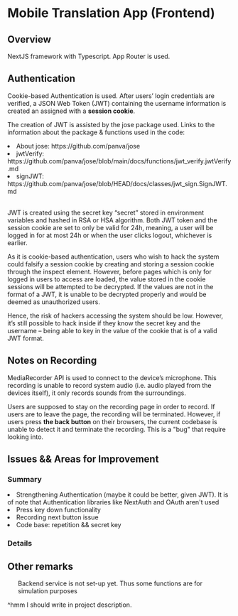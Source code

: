 # Mobile Translation App (Frontend)

## Overview
NextJS framework with Typescript. App Router is used.

## Authentication
Cookie-based Authentication is used. After users’ login credentials are verified, a JSON Web Token (JWT) containing the username information is created an assigned with a <b>session cookie</b>. <br>  

The creation of JWT is assisted by the jose package used. Links to the information about the package & functions used in the code:
<li>About jose: https://github.com/panva/jose</li>
<li>jwtVerify: https://github.com/panva/jose/blob/main/docs/functions/jwt_verify.jwtVerify.md</li>
<li>signJWT: https://github.com/panva/jose/blob/HEAD/docs/classes/jwt_sign.SignJWT.md</li> <br>

JWT is created using the secret key “secret” stored in environment variables and hashed in RSA or HSA algorithm. Both JWT token and the session cookie are set to only be valid for 24h, meaning, a user will be logged in for at most 24h or when the user clicks logout, whichever is earlier. <br> 

As it is cookie-based authentication, users who wish to hack the system could falsify a session cookie by creating and storing a session cookie through the inspect element. However, before pages which is only for logged in users to access are loaded, the value stored in the cookie sessions will be attempted to be decrypted. If the values are not in the format of a JWT, it is unable to be decrypted properly and would be deemed as unauthorized users. <br>

Hence, the risk of hackers accessing the system should be low. However, it’s still possible to hack inside if they know the secret key and the username – being able to key in the value of the cookie that is of a valid JWT format. <br>

## Notes on Recording
MediaRecorder API is used to connect to the device’s microphone. This recording is unable to record system audio (i.e. audio played from the devices itself), it only records sounds from the surroundings.

Users are supposed to stay on the recording page in order to record. If users are to leave the page, the recording will be terminated. However, if users press <b>the back button</b> on their browsers, the current codebase is unable to detect it and terminate the recording. This is a "bug" that require looking into.

## Issues && Areas for Improvement
### Summary
<li>Strengthening Authentication (maybe it could be better, given JWT). It is of note that Authentication libraries like NextAuth and OAuth aren't used</li>
<li>Press key down functionality</li>
<li>Recording next button issue</li>
<li>Code base: repetition && secret key</li>

### Details

## Other remarks
<ul>Backend service is not set-up yet. Thus some functions are for simulation purposes</ul>
^hmm I should write in project description.